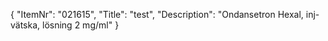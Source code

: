 {
  "ItemNr": "021615",
  "Title": "test",
  "Description": "Ondansetron Hexal, inj-vätska, lösning 2 mg/ml"
}